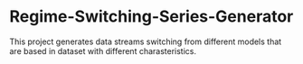 # Regime-Switching-Series-Generator

This project generates data streams switching from different models that are based in dataset with different charasteristics.
